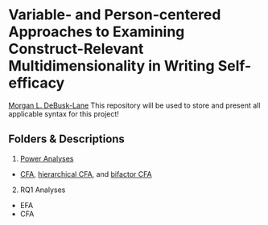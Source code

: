 # Variable- and Person-centered Approaches to Examining Construct-Relevant Multidimensionality in Writing Self-efficacy  
[Morgan L. DeBusk-Lane](http://www.mldebusklane.com)
This repository will be used to store and present all applicable syntax for this project!

## Folders & Descriptions
1. [Power Analyses](https://github.com/debusklaneml/hatch/tree/master/Power_Analyses)
* [CFA](https://github.com/debusklaneml/hatch/blob/master/Power_Analyses/CFA.inp), [hierarchical CFA](https://github.com/debusklaneml/hatch/blob/master/Power_Analyses/hCFA.inp), and [bifactor CFA](https://github.com/debusklaneml/hatch/blob/master/Power_Analyses/biCFA.inp)
2. RQ1 Analyses
  * EFA
  * CFA
